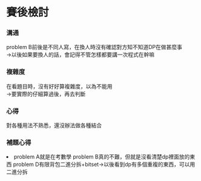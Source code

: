 # 賽後檢討

### 溝通
problem B前後是不同人寫，在換人時沒有確認對方知不知道DP在做甚麼事<br>
->以後如果要換人的話，會記得不管怎樣都要講一次程式在幹嘛

### 複雜度
在看題目時，沒有好好算複雜度，以為不能用<br>
->要實際的仔細算過後，再去判斷

### 心得
對各種用法不熟悉，還沒辦法做各種結合

### 補題心得
<li>problem A就是在考數學
problem B真的不難，但就是沒看清楚dp裡面放的東西
problem D有限背包二進分拆+bitset->以後看到dp有多個重複的東西，可以用二進分拆</li>

